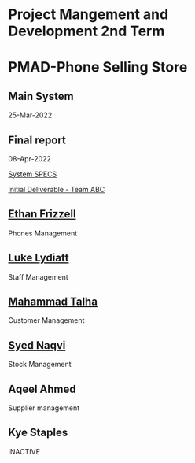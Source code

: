 # Project Mangement and Development 2nd Term <br>
# PMAD-Phone Selling Store  <br>
## Main System <br>
25-Mar-2022 <br>
## Final report <br>
08-Apr-2022 <br>


[System SPECS](https://docs.google.com/document/d/1Ur4PCUlyhYJOwgS4hZuPDtuZ0oHuWfYwxI5vwbGv5Nw/edit)

[Initial Deliverable - Team ABC](https://docs.google.com/document/d/1nlwmobhwWwfmnKpBaGAGO74DM5R5EIDxT5Hg-S86OZ0/edit)


## [Ethan Frizzell](https://github.com/Frizzle15)
Phones Management
## [Luke Lydiatt](https://github.com/LLydiatt)
Staff Management
## [Mahammad Talha](https://github.com/Talhamemon25)
Customer Management
## [Syed Naqvi ](https://github.com/No3Mc)
Stock Management
## Aqeel Ahmed 
Supplier management
## Kye Staples 
INACTIVE


